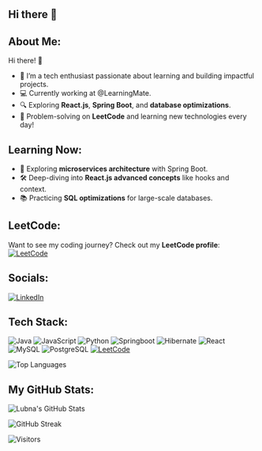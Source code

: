 ## Hi there 👋

<!--
**lubie-max/lubie-max** is a ✨ _special_ ✨ repository because its `README.md` (this file) appears on your GitHub profile.

Here are some ideas to get you started:

-->

## About Me:
Hi there! 👋  
- 🌱 I’m a tech enthusiast passionate about learning and building impactful projects.  
- 💻 Currently working at @LearningMate.  
- 🔍 Exploring **React.js**, **Spring Boot**, and **database optimizations**.  
- 🌟 Problem-solving on **LeetCode** and learning new technologies every day!  


## Learning Now:
- 🌱 Exploring **microservices architecture** with Spring Boot.  
- 🛠️ Deep-diving into **React.js advanced concepts** like hooks and context.  
- 📚 Practicing **SQL optimizations** for large-scale databases.  


## LeetCode:
Want to see my coding journey? Check out my **LeetCode profile**:  
[![LeetCode](https://img.shields.io/badge/LeetCode-FFA116?logo=leetcode&logoColor=white&style=for-the-badge)](https://leetcode.com/Lubiey/)  


## Socials:
[![LinkedIn](https://img.shields.io/badge/LinkedIn-blue?logo=linkedin)](https://www.linkedin.com/in/lubna-shaikh-582a9a255/)  


## Tech Stack:
![Java](https://img.shields.io/badge/Java-%23E34A86.svg?style=flat&logo=java&logoColor=white&color=blue&labelColor=black)
![JavaScript](https://img.shields.io/badge/JavaScript-%23F7DF1E.svg?style=flat&logo=javascript&logoColor=black&color=blue&labelColor=black)
![Python](https://img.shields.io/badge/Python-%233776D4.svg?style=flat&logo=python&logoColor=white&color=blue&labelColor=black)
![Springboot](https://img.shields.io/badge/Spring-%236DB33F.svg?style=flat&logo=spring&logoColor=white&color=blue&labelColor=black)
![Hibernate](https://img.shields.io/badge/Hibernate-%232E8B57.svg?style=flat&logo=hibernate&logoColor=white&color=blue&labelColor=black)
![React](https://img.shields.io/badge/React-%2320232a.svg?style=flat&logo=react&logoColor=61DAFB)
![MySQL](https://img.shields.io/badge/MySQL-%234479A1.svg?style=flat&logo=mysql&logoColor=white)
![PostgreSQL](https://img.shields.io/badge/PostgreSQL-%23336791.svg?style=flat&logo=postgresql&logoColor=white)
[![LeetCode](https://img.shields.io/badge/LeetCode-%23FFA116.svg?style=flat&logo=leetcode&logoColor=white)](https://leetcode.com)




![Top Languages](https://github-readme-stats.vercel.app/api/top-langs/?username=lubie-max&layout=compact&theme=radical)  


## My GitHub Stats:
![Lubna's GitHub Stats](https://github-readme-stats.vercel.app/api?username=lubie-max&show_icons=true&theme=radical)

![GitHub Streak](https://streak-stats.demolab.com?user=lubie-max&theme=radical&date_format=M%20j%5B%2C%20Y%5D)


![Visitors](https://visitor-badge.glitch.me/badge?page_id=lubie-max)



